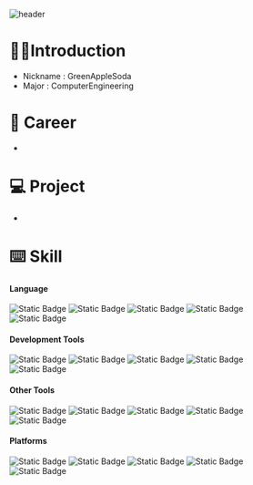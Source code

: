 ![header](https://capsule-render.vercel.app/api?type=venom&color=0:32CD32,50:8DB600,75:228B22,100:7FFF00&height=300&section=header&text=I'm%20GreenAppleSoda&fontSize=80&stroke=32CD32)

# 👨‍💻Introduction
- Nickname : GreenAppleSoda
- Major : ComputerEngineering  

# 📃 Career
-

# 💻 Project
-

# ⌨️ Skill
#### Language
![Static Badge](https://img.shields.io/badge/C-A8B9CC?style=flat&logo=c&logoColor=white) ![Static Badge](https://img.shields.io/badge/C%2B%2B-00599C?style=flat&logo=cplusplus&logoColor=white) ![Static Badge](https://img.shields.io/badge/C%23-512BD4?style=flat&logoColor=white) ![Static Badge](https://img.shields.io/badge/Python-3776AB?style=flat&logo=python&logoColor=white) ![Static Badge](https://img.shields.io/badge/Kotlin-7F52FF?style=flat&logo=kotlin&logoColor=white)
#### Development Tools
![Static Badge](https://img.shields.io/badge/Visual%20Studio-5C2D91?style=flat&logo=Visual%20Studio&logoColor=white) ![Static Badge](https://img.shields.io/badge/Visual%20Studio%20Code-007ACC?style=flat&logo=Visual%20Studio%20Code&logoColor=white) ![Static Badge](https://img.shields.io/badge/PyCharm-000000?style=flat&logo=pycharm&logoColor=white) ![Static Badge](https://img.shields.io/badge/IntelliJ%20IDEA-000000?style=flat&logo=intellijidea&logoColor=white) ![Static Badge](https://img.shields.io/badge/Android%20Studio-3DDC84?style=flat&logo=androidstudio&logoColor=white)
#### Other Tools
![Static Badge](https://img.shields.io/badge/Git-F05032?style=flat&logo=git&logoColor=white) ![Static Badge](https://img.shields.io/badge/GitHub-181717?style=flat&logo=github&logoColor=white) ![Static Badge](https://img.shields.io/badge/Notion-FFFFFF?style=flat&logo=notion&logoColor=black) ![Static Badge](https://img.shields.io/badge/unity-FFFFFF?style=flat&logo=unity&logoColor=black) ![Static Badge](https://img.shields.io/badge/Adobe%20Photoshop-31A8FF?style=flat&logo=adobephotoshop&logoColor=white)
#### Platforms
![Static Badge](https://img.shields.io/badge/Windows-0278cf?style=flat&logoColor=white) ![Static Badge](https://img.shields.io/badge/Linux-FCC624?style=flat&logo=linux&logoColor=black) ![Static Badge](https://img.shields.io/badge/Ubuntu-E95420?style=flat&logo=ubuntu&logoColor=white) ![Static Badge](https://img.shields.io/badge/Android-34A853?style=flat&logo=android&logoColor=white) ![Static Badge](https://img.shields.io/badge/Raspberry%20Pi-A22846?style=flat&logo=raspberrypi&logoColor=white)
